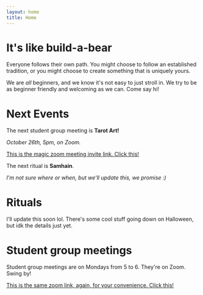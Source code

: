 ```yaml
---
layout: home
title: Home
---
```


# It's like build-a-bear

Everyone follows their own path. You might choose to follow an established tradition, or you might choose to create something that is uniquely yours.

We are *all* beginners, and we know it's not easy to just stroll in. We  try to be as beginner friendly and welcoming as we can. Come say hi!

# Next Events

The next student group meeting is **Tarot Art!**

*October 26th, 5pm, on Zoom.*

[This is the magic zoom meeting invite link. Click this!](https://rit.zoom.us/w/95413970668?tk=fcQcvyJLu98okS0NmhnSP0gjds9EpYZ9IJNLtRZheo4.DQIAAAAWNx2m7BZ4ZUZfUlpva1FEeVY5Y2tseTRQYUt3AAAAAAAAAAAAAAAAAAAAAAAAAAAA&pwd=eTJML2RKVWVMZXhQd0t4ak5UOGpUUT09)

The next ritual is **Samhain**.

*I'm not sure where or when, but we'll update this, we promise :)*

# Rituals

I'll update this soon lol. There's some cool stuff going down on Halloween, but idk the details just yet.

# Student group meetings

Student group meetings are on Mondays from 5 to 6. They're on Zoom. Swing by!

[This is the same zoom link, again, for your convenience. Click this!](https://rit.zoom.us/w/95413970668?tk=fcQcvyJLu98okS0NmhnSP0gjds9EpYZ9IJNLtRZheo4.DQIAAAAWNx2m7BZ4ZUZfUlpva1FEeVY5Y2tseTRQYUt3AAAAAAAAAAAAAAAAAAAAAAAAAAAA&pwd=eTJML2RKVWVMZXhQd0t4ak5UOGpUUT09)
